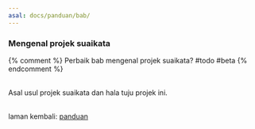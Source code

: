 ```yaml
---
asal: docs/panduan/bab/
---
```


### Mengenal projek suaikata

{% comment %}
Perbaik bab mengenal projek suaikata? #todo #beta
{% endcomment %}

&nbsp;  
Asal usul projek suaikata dan hala tuju projek ini.

&nbsp;  
laman kembali: [panduan][0]

  [0]: ../index.md
